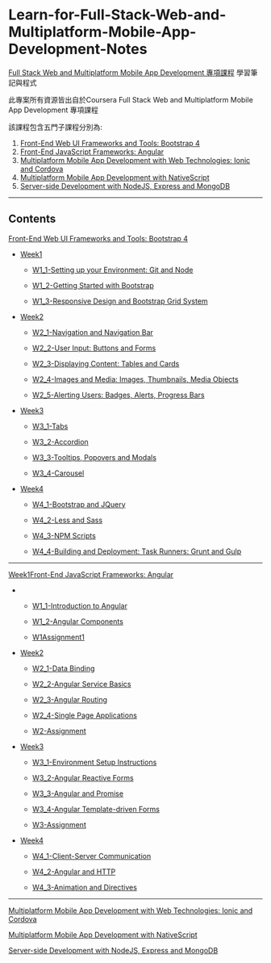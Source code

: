 # Learn-for-Full-Stack-Web-and-Multiplatform-Mobile-App-Development-Notes

[Full Stack Web and Multiplatform Mobile App Development 專項課程](https://www.coursera.org/specializations/full-stack-mobile-app-development?action=enroll&authMode=signup) 學習筆記與程式

此專案所有資源皆出自於Coursera Full Stack Web and Multiplatform Mobile App Development 專項課程

該課程包含五門子課程分別為:

1. [Front-End Web UI Frameworks and Tools: Bootstrap 4](https://www.coursera.org/learn/bootstrap-4?specialization=full-stack-mobile-app-development)
2. [Front-End JavaScript Frameworks: Angular](https://www.coursera.org/learn/angular?specialization=full-stack-mobile-app-development)
3. [Multiplatform Mobile App Development with Web Technologies: Ionic and Cordova](https://www.coursera.org/learn/ionic-cordova?specialization=full-stack-mobile-app-development)
4. [Multiplatform Mobile App Development with NativeScript](https://www.coursera.org/learn/nativescript?specialization=full-stack-mobile-app-development)
5. [Server-side Development with NodeJS, Express and MongoDB](https://www.coursera.org/learn/server-side-nodejs)

---

## Contents

[Front-End Web UI Frameworks and Tools: Bootstrap 4](https://www.coursera.org/learn/bootstrap-4?specialization=full-stack-mobile-app-development)

* [Week1](front-end-web-ui-frameworks-and-tools-bootstrap-4/setting-up-your-environment-git-and-node.md)

  * [W1\_1-Setting up your Environment: Git and Node](front-end-web-ui-frameworks-and-tools-bootstrap-4/week1/setting-up-your-environment-git-and-node.md)

  * [W1\_2-Getting Started with Bootstrap](front-end-web-ui-frameworks-and-tools-bootstrap-4/week1/getting-started-with-bootstrap.md)

  * [W1\_3-Responsive Design and Bootstrap Grid System](front-end-web-ui-frameworks-and-tools-bootstrap-4/week1/responsive-design-and-bootstrap-grid-system.md)

* [Week2](front-end-web-ui-frameworks-and-tools-bootstrap-4/week2.md)

  * [W2\_1-Navigation and Navigation Bar](front-end-web-ui-frameworks-and-tools-bootstrap-4/week2/w21-navigation-and-navigation-bar.md)

  * [W2\_2-User Input: Buttons and Forms](front-end-web-ui-frameworks-and-tools-bootstrap-4/week2/w22-user-input-buttons-and-forms.md)

  * [W2\_3-Displaying Content: Tables and Cards](front-end-web-ui-frameworks-and-tools-bootstrap-4/week2/w23-displaying-content-tables-and-cards.md)

  * [W2\_4-Images and Media: Images, Thumbnails, Media Objects](front-end-web-ui-frameworks-and-tools-bootstrap-4/week2/w24images-and-media-images-thumbnails-media-objects.md)

  * [W2\_5-Alerting Users: Badges, Alerts, Progress Bars](front-end-web-ui-frameworks-and-tools-bootstrap-4/week2/w25-alerting-users-badges-alerts-progress-bars.md)

* [Week3](front-end-web-ui-frameworks-and-tools-bootstrap-4/week3.md)

  * [W3\_1-Tabs](front-end-web-ui-frameworks-and-tools-bootstrap-4/week3/w31-tabs-pills-and-tabbed-navigation.md)

  * [W3\_2-Accordion](front-end-web-ui-frameworks-and-tools-bootstrap-4/week3/w32accordion.md)

  * [W3\_3-Tooltips, Popovers and Modals](front-end-web-ui-frameworks-and-tools-bootstrap-4/week3/w33-tooltips-popovers-and-modals.md)

  * [W3\_4-Carousel](front-end-web-ui-frameworks-and-tools-bootstrap-4/week3/w34-carousel.md)

* [Week4](front-end-web-ui-frameworks-and-tools-bootstrap-4/week4.md)

  * [W4\_1-Bootstrap and JQuery](front-end-web-ui-frameworks-and-tools-bootstrap-4/week4/w44-bootstrap-and-jquery.md)

  * [W4\_2-Less and Sass](front-end-web-ui-frameworks-and-tools-bootstrap-4/week4/w42-less-and-sass.md)

  * [W4\_3-NPM Scripts](front-end-web-ui-frameworks-and-tools-bootstrap-4/week4/w43-npm-scripts.md)

  * [W4\_4-Building and Deployment: Task Runners: Grunt and Gulp](front-end-web-ui-frameworks-and-tools-bootstrap-4/week4/w44-building-and-deployment-task-runners-grunt-and-gulp.md)

---



[Week1](front-end-javascript-frameworks-angular/week1.md)[Front-End JavaScript Frameworks: Angular](https://www.coursera.org/learn/angular?specialization=full-stack-mobile-app-development)

* * [W1\_1-Introduction to Angular](front-end-javascript-frameworks-angular/week1/w1-introduction-to-angular.md)

  * [W1\_2-Angular Components](front-end-javascript-frameworks-angular/week1/w12-angular-components.md)

  * [W1Assignment1](front-end-javascript-frameworks-angular/week1/w1assignment1.md)
* [Week2](front-end-javascript-frameworks-angular/week2.md)

  * [W2\_1-Data Binding](front-end-javascript-frameworks-angular/week2/w21data-binding.md)

  * [W2\_2-Angular Service Basics](front-end-javascript-frameworks-angular/week2/w22angular-service-basics.md)

  * [W2\_3-Angular Routing](front-end-javascript-frameworks-angular/week2/w23-angular-routing.md)

  * [W2\_4-Single Page Applications](front-end-javascript-frameworks-angular/week2/w24-single-page-applications.md)

  * [W2-Assignment](front-end-javascript-frameworks-angular/week2/w2-assignment.md)

* [Week3](front-end-javascript-frameworks-angular/week3.md)

  * [W3\_1-Environment Setup Instructions](front-end-javascript-frameworks-angular/week3/environment-setup-instructions.md)

  * [W3\_2-Angular Reactive Forms](front-end-javascript-frameworks-angular/week3/w32-angular-reactive-forms.md)

  * [W3\_3-Angular and Promise](front-end-javascript-frameworks-angular/week3/w33-angular-and-promise.md)

  * [W3\_4-Angular Template-driven Forms](front-end-javascript-frameworks-angular/week3/w34-angular-template-driven-forms.md)

  * [W3-Assignment](front-end-javascript-frameworks-angular/week3/w3-assignment.md)

* [Week4](front-end-javascript-frameworks-angular/week4.md)

  * [W4\_1-Client-Server Communication](front-end-javascript-frameworks-angular/week4/w41-client-server-communication.md)

  * [W4\_2-Angular and HTTP](front-end-javascript-frameworks-angular/week4/w42-angular-and-http.md)

  * [W4\_3-Animation and Directives](front-end-javascript-frameworks-angular/week4/w43-animation-and-directives.md)

---

[Multiplatform Mobile App Development with Web Technologies: Ionic and Cordova](https://www.coursera.org/learn/ionic-cordova?specialization=full-stack-mobile-app-development)

[Multiplatform Mobile App Development with NativeScript](https://www.coursera.org/learn/nativescript?specialization=full-stack-mobile-app-development)

[Server-side Development with NodeJS, Express and MongoDB](https://www.coursera.org/learn/server-side-nodejs)

